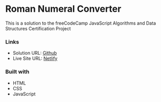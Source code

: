 # Roman Numeral Converter

This is a solution to the freeCodeCamp JavaScript Algorithms and Data Structures Certification Project

### Links

- Solution URL: [Github](https://github.com/Afroblman/Palindrome-Checker.git)
- Live Site URL: [Netlify](https://fcc-palindrome-checker.netlify.app/)

### Built with

- HTML
- CSS
- JavaScript

